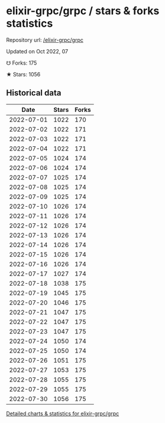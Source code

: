 # elixir-grpc/grpc / stars & forks statistics

Repository url: [/elixir-grpc/grpc](https://github.com/elixir-grpc/grpc)

Updated on Oct 2022, 07

☋ Forks: 175

★ Stars: 1056

## Historical data
| Date | Stars | Forks |
|------|-------|-------|
| 2022-07-01 | 1022 | 170 | 
| 2022-07-02 | 1022 | 171 | 
| 2022-07-03 | 1022 | 171 | 
| 2022-07-04 | 1022 | 171 | 
| 2022-07-05 | 1024 | 174 | 
| 2022-07-06 | 1024 | 174 | 
| 2022-07-07 | 1025 | 174 | 
| 2022-07-08 | 1025 | 174 | 
| 2022-07-09 | 1025 | 174 | 
| 2022-07-10 | 1026 | 174 | 
| 2022-07-11 | 1026 | 174 | 
| 2022-07-12 | 1026 | 174 | 
| 2022-07-13 | 1026 | 174 | 
| 2022-07-14 | 1026 | 174 | 
| 2022-07-15 | 1026 | 174 | 
| 2022-07-16 | 1026 | 174 | 
| 2022-07-17 | 1027 | 174 | 
| 2022-07-18 | 1038 | 175 | 
| 2022-07-19 | 1045 | 175 | 
| 2022-07-20 | 1046 | 175 | 
| 2022-07-21 | 1047 | 175 | 
| 2022-07-22 | 1047 | 175 | 
| 2022-07-23 | 1047 | 175 | 
| 2022-07-24 | 1050 | 174 | 
| 2022-07-25 | 1050 | 174 | 
| 2022-07-26 | 1051 | 175 | 
| 2022-07-27 | 1053 | 175 | 
| 2022-07-28 | 1055 | 175 | 
| 2022-07-29 | 1055 | 175 | 
| 2022-07-30 | 1056 | 175 | 


[Detailed charts & statistics for elixir-grpc/grpc](https://reviewgithub.com/rep/elixir-grpc/grpc)
